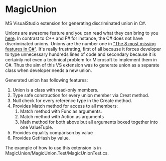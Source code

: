 # MagicUnion
MS VisualStudio extension for generating discriminated union in C#.

Unions are awesome feature and you can read what they can bring to you [here](https://fsharpforfunandprofit.com/posts/discriminated-unions/). 
In contrast to C++ and F# for instance, the C# does not have discriminated unions. Unions are the number one in ["The 8 most missing features in C#"](https://tooslowexception.com/the-8-most-missing-features-in-c/). 
It's really frustrating, first of all because it forces developer to type unnecessary hundreds lines of code and secondary because it is certainly not even a technical problem for Microsoft to implement them in C#. Thus the aim of this VS extension was to generate union as a separate class when developer needs a new union.

Generated union has following features:

1. Union is a class with read-only members.
1. Type safe construction for every union member via Creat method.
1. Null check for every reference type in the Create method.
1. Provides Match method for access to all members:
   1. Match method with Func as arguments.
   1. Match method with Action as arguments
   1. Math method for both above but all arguments boxed together into one ValueTuple.
1. Provides equality comparison by value
1. Provides GetHash by value.


The example of how to use this extension is in MagicUnion/MagicUnion.Test/MagicUnionTest.cs.


